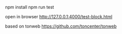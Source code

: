 npm install
npm run test

open in browser http://127.0.0.1:4000/test-block.html

based on tonweb https://github.com/toncenter/tonweb

